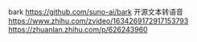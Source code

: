 bark https://github.com/suno-ai/bark
开源文本转语音
https://www.zhihu.com/zvideo/1634269172917153793
https://zhuanlan.zhihu.com/p/626243960
